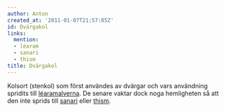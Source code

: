 ```yaml
---
author: Anton
created_at: '2011-01-07T21:57:05Z'
id: Dvärgakol
links:
  mention:
  - léaram
  - sanari
  - thism
title: Dvärgakol
---
```


Kolsort (stenkol) som först användes av dvärgar och vars användning spridits till [léaramalverna].
De senare vaktar dock noga hemligheten så att den inte sprids till [sanari] eller [thism].

  [léaramalverna]: léaram
  [sanari]: sanari
  [thism]: thism
